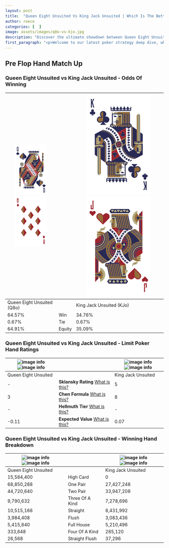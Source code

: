 ```yaml
---
layout: post
title:  "Queen Eight Unsuited Vs King Jack Unsuited | Which Is The Better Hand In Poker? A Complete Guide"
author: reece
categories: [  ]
image: assets/images/q8o-vs-kjo.jpg
description: "Discover the ultimate showdown between Queen Eight Unsuited and King Jack Unsuited in poker! Uncover the odds, strategies, and scenarios where one hand triumphs over the other. Get ready to up your poker game with this thrilling analysis."
first_paragraph: "<p>Welcome to our latest poker strategy deep dive, where we're pitting two distinct hands against each other in a high-stakes showdown: Queen Eight Unsuited vs King Jack Unsuited.</p><p>In the dynamic world of poker, every decision counts, and knowing which hand holds the upper hand is key to your success at the table.</p><p>In this article, we'll dissect these two hands, explore the scenarios where one dominates the other, and equip you with the knowledge to make strategic choices that can tip the odds in your favor.</p><p>Get ready to unravel the intriguing dynamics of these poker hands and elevate your game to new heights.</p>"
---
```




[comment]: # (sp0)

## Pre Flop Hand Match Up

<div class="table hand-ratings" markdown="1"> 



### Queen Eight Unsuited vs King Jack Unsuited - Odds Of Winning


    
| ![image info](assets/images/hand1/q.png) ![image info](assets/images/hand1/8o.png) |  | ![image info](assets/images/hand2/k.png) ![image info](assets/images/hand2/jo.png) |
| -------- | -------- | -------- |
| Queen Eight Unsuited (Q8o) |  | King Jack Unsuited (KJo) |
| 64.57% | Win | 34.76% |
| 0.67% | Tie | 0.67% |
| 64.91% | Equity | 35.09% |




[comment]: # (sp1)



### Queen Eight Unsuited vs King Jack Unsuited - Limit Poker Hand Ratings


    
| ![image info](https://www.riverpairs.com/assets/images/hand1/q.png) ![image info](https://www.riverpairs.com/assets/images/hand1/8o.png) |  | ![image info](https://www.riverpairs.com/assets/images/hand2/k.png) ![image info](https://www.riverpairs.com/assets/images/hand2/jo.png) |
| -------- | -------- | -------- |
| Queen Eight Unsuited |  | King Jack Unsuited |
| - | **Sklansky Rating** [What is this?](/sklansky-rating-explained) | 5 |
| 3 | **Chen Formula** [What is this?](/chen-formula-explained) | 8 |
| - | **Hellmuth Tier** [What is this?](/Hellmuth-tier-explained) | - |
| -0.11 | **Expected Value** [What is this?](/expected-value-explained) | 0.07 |




[comment]: # (sp2)



### Queen Eight Unsuited vs King Jack Unsuited - Winning Hand Breakdown


    
| ![image info](https://www.riverpairs.com/assets/images/hand1/q.png) ![image info](https://www.riverpairs.com/assets/images/hand1/8o.png) |  | ![image info](https://www.riverpairs.com/assets/images/hand2/k.png) ![image info](https://www.riverpairs.com/assets/images/hand2/jo.png) |
| -------- | -------- | -------- |
| Queen Eight Unsuited |  | King Jack Unsuited |
| 15,584,400 | High Card | 0 |
| 68,850,288 | One Pair | 27,427,248 |
| 44,720,640 | Two Pair | 33,947,208 |
| 9,790,632 | Three Of A Kind | 7,278,696 |
| 10,515,168 | Straight | 8,431,992 |
| 3,984,408 | Flush | 3,083,436 |
| 5,415,840 | Full House | 5,210,496 |
| 333,648 | Four Of A Kind | 285,120 |
| 26,568 | Straight Flush | 37,296 |




[comment]: # (sp3)



</div>

[comment]: # (sp4)



[comment]: # (sp5)

